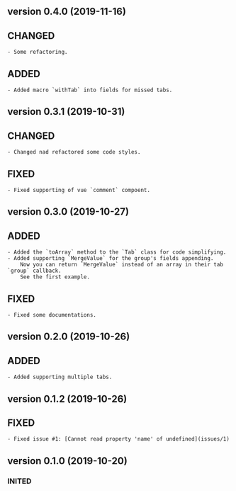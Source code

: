 version 0.4.0 (2019-11-16)
-----------------------------  
## CHANGED
	- Some refactoring. 
## ADDED
	- Added macro `withTab` into fields for missed tabs. 


version 0.3.1 (2019-10-31)
-----------------------------  
## CHANGED
	- Changed nad refactored some code styles.
	
## FIXED
	- Fixed supporting of vue `comment` compoent. 


version 0.3.0 (2019-10-27)
----------------------------- 
## ADDED
	- Added the `toArray` method to the `Tab` class for code simplifying.
	- Added supporting `MergeValue` for the group's fields appending. 
		Now you can return `MergeValue` instead of an array in their tab `group` callback. 
		See the first example. 
## FIXED
	- Fixed some documentations.

version 0.2.0 (2019-10-26)
----------------------------- 
## ADDED
	- Added supporting multiple tabs.


version 0.1.2 (2019-10-26)
----------------------------- 
## FIXED
	- Fixed issue #1: [Cannot read property 'name' of undefined](issues/1)
	

version 0.1.0 (2019-10-20)
----------------------------- 
### INITED